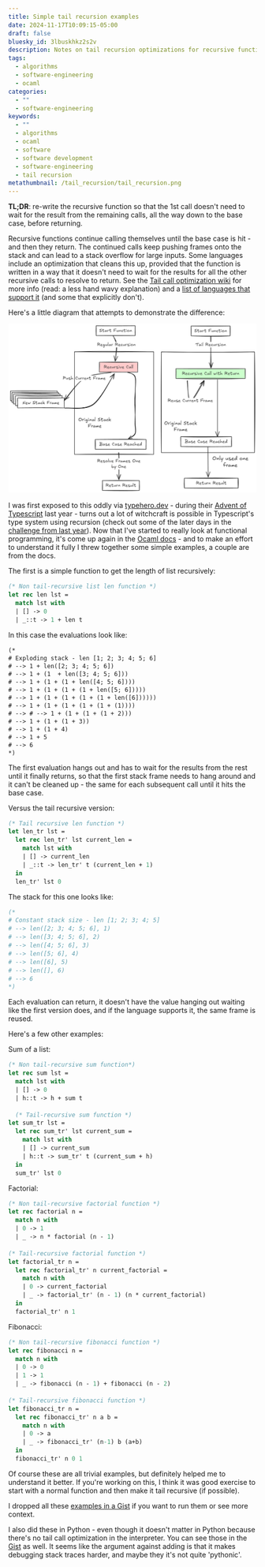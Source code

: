 ```yaml
---
title: Simple tail recursion examples
date: 2024-11-17T10:09:15-05:00
draft: false
bluesky_id: 3lbuskhkz2s2v
description: Notes on tail recursion optimizations for recursive functions with a bunch of simple examples in Ocaml. I also did them in Python, even though it doesn't matter in Python because there's no tail call optimization in the interpreter (it still makes new stack frames even if there's nothing pending).
tags:
  - algorithms
  - software-engineering
  - ocaml
categories:
  - ""
  - software-engineering
keywords:
  - ""
  - algorithms
  - ocaml
  - software
  - software development
  - software-engineering
  - tail recursion
metathumbnail: /tail_recursion/tail_recursion.png
---
```

**TL;DR**: re-write the recursive function so that the 1st call doesn't need to wait for the result from the remaining calls, all the way down to the base case, before returning. 

Recursive functions continue calling themselves until the base case is hit - and then they return. The continued calls keep pushing frames onto the stack and can lead to a stack overflow for large inputs. Some languages include an optimization that cleans this up, provided that the function is written in a way that it doesn't need to wait for the results for all the other recursive calls to resolve to return. See the [Tail call optimization wiki](https://en.wikipedia.org/wiki/Tail_call) for more info (read: a less hand wavy explanation) and a [list of languages that support it](https://en.wikipedia.org/wiki/Tail_call#Language_support) (and some that explicitly don't).

Here's a little diagram that attempts to demonstrate the difference: 

![tail recursion diagram](/tail_recursion/tail_recursion.png)

I was first exposed to this oddly via [typehero.dev](https://typehero.dev) - during their [Advent of Typescript](https://adventofts.com) last year - turns out a lot of witchcraft is possible in Typescript's type system using recursion (check out some of the later days in the [challenge from last year](https://typehero.dev/aot-2023)). Now that I've started to really look at functional programming, it's come up again in the [Ocaml docs](https://ocaml.org/docs/loops-recursion#tail-recursion)  - and to make an effort to understand it fully I threw together some simple examples, a couple are from the docs. 

The first is a simple function to get the length of list recursively:

```ocaml
(* Non tail-recursive list len function *)
let rec len lst =
  match lst with
  | [] -> 0
  | _::t -> 1 + len t
```

In this case the evaluations look like:
```
(*
# Exploding stack - len [1; 2; 3; 4; 5; 6]
# --> 1 + len([2; 3; 4; 5; 6])
# --> 1 + (1  + len([3; 4; 5; 6]))
# --> 1 + (1 + (1 + len([4; 5; 6])))
# --> 1 + (1 + (1 + (1 + len([5; 6]))))
# --> 1 + (1 + (1 + (1 + (1 + len([6])))))
# --> 1 + (1 + (1 + (1 + (1 + (1))))
# --> # --> 1 + (1 + (1 + (1 + 2)))
# --> 1 + (1 + (1 + 3))
# --> 1 + (1 + 4)
# --> 1 + 5
# --> 6
*)
```


The first evaluation hangs out and has to wait for the results from the rest until it finally returns, so that the first stack frame needs to hang around and it can't be cleaned up - the same for each subsequent call until it hits the base case.

Versus the tail recursive version:

```ocaml 
(* Tail recursive len function *)
let len_tr lst =
  let rec len_tr' lst current_len =
    match lst with
    | [] -> current_len
    | _::t -> len_tr' t (current_len + 1)
  in
  len_tr' lst 0
```

The stack for this one looks like:

``` ocaml
(*
# Constant stack size - len [1; 2; 3; 4; 5]
# --> len([2; 3; 4; 5; 6], 1)
# --> len([3; 4; 5; 6], 2)
# --> len([4; 5; 6], 3)
# --> len([5; 6], 4)
# --> len([6], 5)
# --> len([], 6)
# --> 6
*)
```

Each evaluation can return, it doesn't have the value hanging out waiting like the first version does, and if the language supports it, the same frame is reused.  

Here's a few other examples:

Sum of a list:
``` ocaml
(* Non tail-recursive sum function*)
let rec sum lst =
  match lst with
  | [] -> 0
  | h::t -> h + sum t
  
  (* Tail-recursive sum function *)
let sum_tr lst =
  let rec sum_tr' lst current_sum =
    match lst with
    | [] -> current_sum
    | h::t -> sum_tr' t (current_sum + h)
  in
  sum_tr' lst 0
```

Factorial: 
``` ocaml
(* Non tail-recursive factorial function *)
let rec factorial n =
  match n with
  | 0 -> 1
  | _ -> n * factorial (n - 1)

(* Tail-recursive factorial function *)
let factorial_tr n =
  let rec factorial_tr' n current_factorial =
    match n with
    | 0 -> current_factorial
    | _ -> factorial_tr' (n - 1) (n * current_factorial)
  in
  factorial_tr' n 1
```

Fibonacci: 
``` ocaml
(* Non tail-recursive fibonacci function *)
let rec fibonacci n =
  match n with
  | 0 -> 0
  | 1 -> 1
  | _ -> fibonacci (n - 1) + fibonacci (n - 2)

(* Tail-recursive fibonacci function *)
let fibonacci_tr n =
  let rec fibonacci_tr' n a b =
    match n with
    | 0 -> a
    | _ -> fibonacci_tr' (n-1) b (a+b)
  in
  fibonacci_tr' n 0 1
```

Of course these are all trivial examples, but definitely helped me to understand it better. If you're working on this, I think it was good exercise to start with a normal function and then make it tail recursive (if possible).

I dropped all these [examples in a Gist](https://gist.github.com/heathhenley/dd69b36ae201db4744b6b292ec336a22) if you want to run them or see more context.

I also did these in Python - even though it doesn't matter in Python because there's no tail call optimization in the interpreter. You can see those in the [Gist](https://gist.github.com/heathhenley/681e9f7c67ce51ff61b712c467a8dcf8) as well. It seems like the argument against adding is that it makes debugging stack traces harder, and maybe they it's not quite 'pythonic'.








